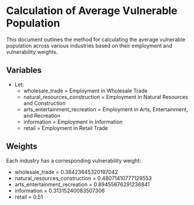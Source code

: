 # Calculation of Average Vulnerable Population

This document outlines the method for calculating the average vulnerable population across various industries based on their employment and vulnerability weights.

## Variables

- Let:
  - wholesale_trade = Employment in Wholesale Trade
  - natural_resources_construction = Employment in Natural Resources and Construction
  - arts_entertainment_recreation = Employment in Arts, Entertainment, and Recreation
  - information = Employment in Information
  - retail = Employment in Retail Trade

## Weights

Each industry has a corresponding vulnerability weight:
- wholesale_trade = 0.38423645320197042 
- natural_resources_construction = 0.48071410777129553 
- arts_entertainment_recreation = 0.89455676291236841
- information = 0.31315240083507306 
- retail = 0.51
